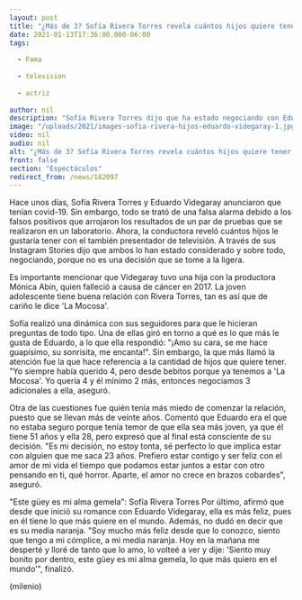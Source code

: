 ```yaml
---
layout: post
title: "¿Más de 3? Sofía Rivera Torres revela cuántos hijos quiere tener con Eduardo Videgaray"
date: 2021-01-13T17:36:00.000-06:00
tags:
  
  - Fama
  
  - television
  
  - actriz
  
author: nil
description: "Sofía Rivera Torres dijo que ha estado negociando con Eduardo Videgaray sobre cuántos hijos les gustaría tener. Esto fue lo que dijo. "
image: "/uploads/2021/images-sofia-rivera-hijos-eduardo-videgaray-1.jpg"
video: nil
audio: nil
alt: "¿Más de 3? Sofía Rivera Torres revela cuántos hijos quiere tener con Eduardo Videgaray"
front: false
section: "Espectáculos"
redirect_from: /news/182097
---
```


Hace unos días, Sofía Rivera Torres y Eduardo Videgaray anunciaron que tenían covid-19. Sin embargo, todo se trató de una falsa alarma debido a los falsos positivos que arrojaron los resultados de un par de pruebas que se realizaron en un laboratorio. Ahora, la conductora reveló cuántos hijos le gustaría tener con el también presentador de televisión. A través de sus Instagram Stories dijo que ambos lo han estado considerado y sobre todo, negociando, porque no es una decisión que se tome a la ligera. 

Es importante mencionar que Videgaray tuvo una hija con la productora Mónica Abín, quien falleció a causa de cáncer en 2017. La joven adolescente tiene buena relación con Rivera Torres, tan es así que de cariño le dice 'La Mocosa'. 

Sofía realizó una dinámica con sus seguidores para que le hicieran preguntas de todo tipo. Una de ellas giró en torno a qué es lo que más le gusta de Eduardo, a lo que ella respondió: "¡Amo su cara, se me hace guapísimo, su sonrisita, me encanta!". Sin embargo, la que más llamó la atención fue la que hace referencia a la cantidad de hijos que quiere tener. "Yo siempre había querido 4, pero desde bebitos porque ya tenemos a 'La Mocosa'. Yo quería 4 y él mínimo 2 más, entonces negociamos 3 adicionales a ella, aseguró. 

Otra de las cuestiones fue quién tenía más miedo de comenzar la relación, puesto que se llevan más de veinte años. Comentó que Eduardo era el que no estaba seguro porque tenía temor de que ella sea más joven, ya que él tiene 51 años y ella 28, pero expresó que al final está consciente de su decisión. "Es mi decisión, no estoy tonta, sé perfecto lo que implica estar con alguien que me saca 23 años. Prefiero estar contigo y ser feliz con el amor de mi vida el tiempo que podamos estar juntos a estar con otro pensando en ti, qué horror. Aparte, el amor no crece en brazos cobardes", aseguró. 

"Este güey es mi alma gemela": Sofía Rivera Torres Por último, afirmó que desde que inició su romance con Eduardo Videgaray, ella es más feliz, pues en él tiene lo que más quiere en el mundo. Además, no dudó en decir que es su media naranja. "Soy mucho más feliz desde que lo conozco, siento que tengo a mi cómplice, a mi media naranja. Hoy en la mañana me desperté y lloré de tanto que lo amo, lo volteé a ver y dije: 'Siento muy bonito por dentro, este güey es mi alma gemela, lo que más quiero en el mundo'", finalizó.

(milenio)